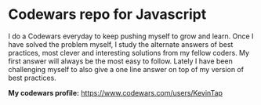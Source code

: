 # Codewars repo for Javascript
I do a Codewars everyday to keep pushing myself to grow and learn. Once I have solved the problem myself, I study the alternate answers of best practices, most clever and interesting solutions from my fellow coders. My first answer will always be the most easy to follow. Lately I have been challenging myself to also give a one line answer on top of my version of best practices.

<i class="fa-brands fa-square-js"></i>

**My codewars profile:** https://www.codewars.com/users/KevinTap

